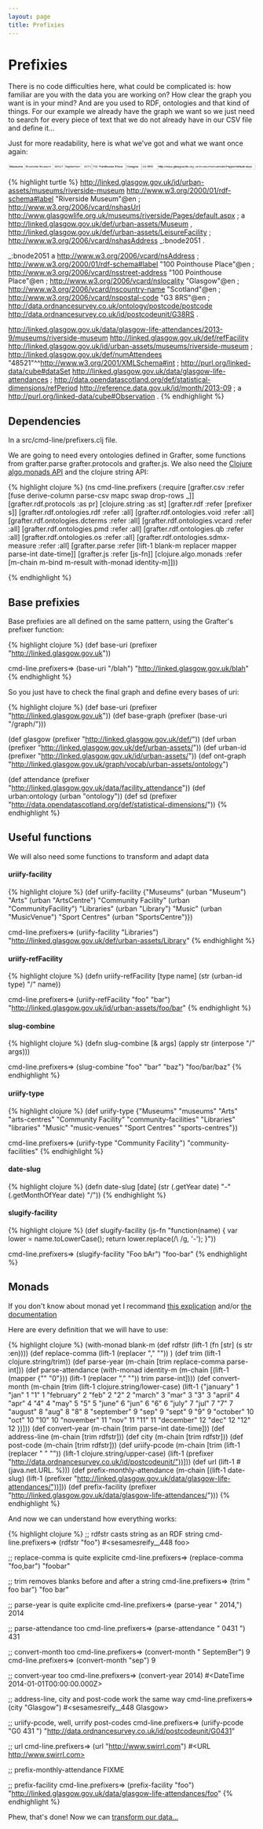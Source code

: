 ```yaml
---
layout: page
title: Prefixies
---
```


# Prefixies

There is no code difficulties here, what could be complicated is: how familiar are you with the data you are working on? How clear the graph you want is in your mind? And are you used to RDF, ontologies and that kind of things. 
For our example we already have the graph we want so we just need to search for every piece of text that we do not already have in our CSV file and define it... 

Just for more readability, here is what we've got and what we want once again:

![Data Screenshot](/assets/911_prefixies_1.png)

{% highlight turtle %}
<http://linked.glasgow.gov.uk/id/urban-assets/museums/riverside-museum> <http://www.w3.org/2000/01/rdf-schema#label> "Riverside Museum"@en ;
	<http://www.w3.org/2006/vcard/nshasUrl> <http://www.glasgowlife.org.uk/museums/riverside/Pages/default.aspx> ;
	a <http://linked.glasgow.gov.uk/def/urban-assets/Museum> , <http://linked.glasgow.gov.uk/def/urban-assets/LeisureFacility> ;
	<http://www.w3.org/2006/vcard/nshasAddress> _:bnode2051 .

_:bnode2051 a <http://www.w3.org/2006/vcard/nsAddress> ;
	<http://www.w3.org/2000/01/rdf-schema#label> "100 Pointhouse Place"@en ;
	<http://www.w3.org/2006/vcard/nsstreet-address> "100 Pointhouse Place"@en ;
	<http://www.w3.org/2006/vcard/nslocality> "Glasgow"@en ;
	<http://www.w3.org/2006/vcard/nscountry-name> "Scotland"@en ;
	<http://www.w3.org/2006/vcard/nspostal-code> "G3 8RS"@en ;
	<http://data.ordnancesurvey.co.uk/ontology/postcode/postcode> <http://data.ordnancesurvey.co.uk/id/postcodeunit/G38RS> .

<http://linked.glasgow.gov.uk/data/glasgow-life-attendances/2013-9/museums/riverside-museum> <http://linked.glasgow.gov.uk/def/refFacility> <http://linked.glasgow.gov.uk/id/urban-assets/museums/riverside-museum> ;
	<http://linked.glasgow.gov.uk/def/numAttendees> "48521"^^<http://www.w3.org/2001/XMLSchema#int> ;
	<http://purl.org/linked-data/cube#dataSet> <http://linked.glasgow.gov.uk/data/glasgow-life-attendances> ;
	<http://data.opendatascotland.org/def/statistical-dimensions/refPeriod> <http://reference.data.gov.uk/id/month/2013-09> ;
	a <http://purl.org/linked-data/cube#Observation> .
{% endhighlight %}

## Dependencies
In a src/cmd-line/prefixers.clj file.

We are going to need every ontologies defined in Grafter, some functions from grafter.parse grafter.protocols and grafter.js. We also need the [Clojure algo.monads API](http://clojure.github.io/algo.monads/) and the clojure string API:

{% highlight clojure %}
(ns cmd-line.prefixers
  (:require [grafter.csv :refer [fuse derive-column parse-csv mapc swap drop-rows _]]
           [grafter.rdf.protocols :as pr]
           [clojure.string :as st]
           [grafter.rdf :refer [prefixer s]]
           [grafter.rdf.ontologies.rdf :refer :all]
           [grafter.rdf.ontologies.void :refer :all]
           [grafter.rdf.ontologies.dcterms :refer :all]
           [grafter.rdf.ontologies.vcard :refer :all]
           [grafter.rdf.ontologies.pmd :refer :all]
           [grafter.rdf.ontologies.qb :refer :all]
           [grafter.rdf.ontologies.os :refer :all]
           [grafter.rdf.ontologies.sdmx-measure :refer :all]
           [grafter.parse :refer [lift-1 blank-m replacer mapper parse-int date-time]]
           [grafter.js :refer [js-fn]]
           [clojure.algo.monads :refer [m-chain m-bind m-result with-monad identity-m]]))

{% endhighlight %}

## Base prefixies
Base prefixies are all defined on the same pattern, using the Grafter's prefixer function:  

{% highlight clojure %}
(def base-uri (prefixer "http://linked.glasgow.gov.uk"))

cmd-line.prefixers=> (base-uri "/blah")
"http://linked.glasgow.gov.uk/blah"
{% endhighlight %}

So you just have to check the final graph and define every bases of uri:

{% highlight clojure %}
(def base-uri (prefixer "http://linked.glasgow.gov.uk"))
(def base-graph (prefixer (base-uri "/graph/")))

(def glasgow (prefixer "http://linked.glasgow.gov.uk/def/"))
(def urban (prefixer "http://linked.glasgow.gov.uk/def/urban-assets/"))
(def urban-id (prefixer "http://linked.glasgow.gov.uk/id/urban-assets/"))
(def ont-graph "http://linked.glasgow.gov.uk/graph/vocab/urban-assets/ontology")

(def attendance (prefixer "http://linked.glasgow.gov.uk/data/facility_attendance")) 
(def urban:ontology (urban "ontology"))
(def sd (prefixer "http://data.opendatascotland.org/def/statistical-dimensions/"))
{% endhighlight %}


## Useful functions
We will also need some functions to transform and adapt data

#### uriify-facility
{% highlight clojure %}
(def uriify-facility {"Museums" (urban "Museum")
                      "Arts" (urban "ArtsCentre")
                      "Community Facility" (urban "CommunityFacility")
                      "Libraries" (urban "Library")
                      "Music" (urban "MusicVenue")
                      "Sport Centres" (urban "SportsCentre")})

cmd-line.prefixers=> (uriify-facility "Libraries")
"http://linked.glasgow.gov.uk/def/urban-assets/Library"
{% endhighlight %}

#### uriify-refFacility
{% highlight clojure %}
(defn uriify-refFacility [type name] 
  (str (urban-id type) "/" name))
    
cmd-line.prefixers=> (uriify-refFacility "foo" "bar")
"http://linked.glasgow.gov.uk/id/urban-assets/foo/bar"
{% endhighlight %}

#### slug-combine
{% highlight clojure %}
(defn slug-combine [& args]
  (apply str (interpose "/" args)))
    
cmd-line.prefixers=> (slug-combine "foo" "bar" "baz")
"foo/bar/baz"
{% endhighlight %}

#### uriify-type
{% highlight clojure %}
(def uriify-type {"Museums" "museums"
                  "Arts" "arts-centres"
                  "Community Facility" "community-facilities"
                  "Libraries" "libraries"
                  "Music" "music-venues"
                  "Sport Centres" "sports-centres"})
    
cmd-line.prefixers=> (uriify-type "Community Facility")
"community-facilities"
{% endhighlight %}

#### date-slug
{% highlight clojure %}
(defn date-slug [date]
  (str (.getYear date) "-" (.getMonthOfYear date) "/"))
{% endhighlight %}

#### slugify-facility
{% highlight clojure %}
(def slugify-facility
  (js-fn "function(name) {
              var lower = name.toLowerCase();
              return lower.replace(/\\ /g, '-');
         }"))

cmd-line.prefixers=> (slugify-facility "Foo bAr")
"foo-bar"
{% endhighlight %}

## Monads

If you don't know about monad yet I recommand [this explication](http://onclojure.com/2009/03/05/a-monad-tutorial-for-clojure-programmers-part-1/) and/or [the documentation](http://clojure.github.io/algo.monads/)

Here are every definition that we will have to use:

{% highlight clojure %}
(with-monad blank-m
  (def rdfstr                    (lift-1 (fn [str] (s str :en))))
  (def replace-comma             (lift-1 (replacer "," ""))  )
  (def trim                      (lift-1 clojure.string/trim))
  (def parse-year                (m-chain [trim replace-comma parse-int]))
  (def parse-attendance          (with-monad identity-m (m-chain [(lift-1 (mapper {"" "0"}))
                                                                     (lift-1 (replacer "," ""))
                                                                     trim
                                                                     parse-int])))
  (def convert-month             (m-chain [trim
                                              (lift-1 clojure.string/lower-case)
                                              (lift-1 {"january" 1 "jan" 1 "1" 1
                                                       "february" 2 "feb" 2 "2" 2
                                                       "march" 3 "mar" 3 "3" 3
                                                       "april" 4 "apr" 4 "4" 4
                                                       "may" 5 "5" 5
                                                       "june" 6 "jun" 6 "6"  6
                                                       "july" 7 "jul" 7 "7"  7
                                                       "august" 8 "aug" 8 "8" 8
                                                       "september" 9 "sep" 9 "sept" 9 "9"  9
                                                       "october" 10 "oct" 10 "10" 10
                                                       "november" 11 "nov" 11 "11" 11
                                                       "december" 12 "dec" 12 "12" 12
                                                       })]))
  (def convert-year              (m-chain [trim parse-int date-time]))
  (def address-line              (m-chain [trim rdfstr]))
  (def city                      (m-chain [trim rdfstr]))
  (def post-code                 (m-chain [trim rdfstr]))
  (def uriify-pcode              (m-chain [trim
                                              (lift-1 (replacer " " ""))
                                              (lift-1 clojure.string/upper-case)
                                              (lift-1 (prefixer "http://data.ordnancesurvey.co.uk/id/postcodeunit/"))]))
  (def url                       (lift-1 #(java.net.URL. %)))
  (def prefix-monthly-attendance (m-chain [(lift-1 date-slug)
                                             (lift-1 (prefixer "http://linked.glasgow.gov.uk/data/glasgow-life-attendances/"))]))
  (def prefix-facility           (prefixer "http://linked.glasgow.gov.uk/data/glasgow-life-attendances/")))
{% endhighlight %}

And now we can understand how everything works:

{% highlight clojure %}
;; rdfstr casts string as an RDF string
cmd-line.prefixers=> (rdfstr "foo")
#<sesame$s$reify__448 foo>

;; replace-comma is quite explicite
cmd-line.prefixers=> (replace-comma "foo,bar")
"foobar"

;; trim removes blanks before and after a string
cmd-line.prefixers=> (trim " foo bar")
"foo bar"

;; parse-year is quite explicite
cmd-line.prefixers=> (parse-year " 2014,")
2014

;; parse-attendance too
cmd-line.prefixers=> (parse-attendance " 0431 ")
431

;; convert-month too
cmd-line.prefixers=> (convert-month " SeptemBer")
9
cmd-line.prefixers=> (convert-month "sep")
9

;; convert-year too
cmd-line.prefixers=> (convert-year 2014)
#<DateTime 2014-01-01T00:00:00.000Z>
  
;; address-line, city and post-code work the same way
cmd-line.prefixers=> (city "Glasgow")
#<sesame$s$reify__448 Glasgow>

;; uriify-pcode, well, urrify post-codes
cmd-line.prefixers=> (uriify-pcode "G0 431 ")
"http://data.ordnancesurvey.co.uk/id/postcodeunit/G0431"

;; url
cmd-line.prefixers=> (url "http://www.swirrl.com")
#<URL http://www.swirrl.com>
  
;; prefix-monthly-attendance 
  FIXME
  
;; prefix-facility
cmd-line.prefixers=> (prefix-facility "foo")
"http://linked.glasgow.gov.uk/data/glasgow-life-attendances/foo" 
{% endhighlight %}

Phew, that's done! Now we can [transform our data...](921_pipeline.html)